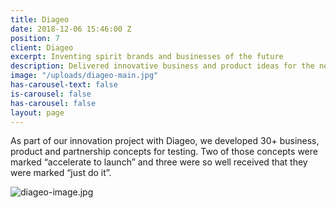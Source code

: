 ```yaml
---
title: Diageo
date: 2018-12-06 15:46:00 Z
position: 7
client: Diageo
excerpt: Inventing spirit brands and businesses of the future
description: Delivered innovative business and product ideas for the next three years
image: "/uploads/diageo-main.jpg"
has-carousel-text: false
is-carousel: false
has-carousel: false
layout: page
---
```


As part of our innovation project with Diageo, we developed 30\+ business, product and partnership concepts for testing. Two of those concepts were marked “accelerate to launch” and three were so well received that they were marked “just do it”.

![diageo-image.jpg](/uploads/diageo-image.jpg)